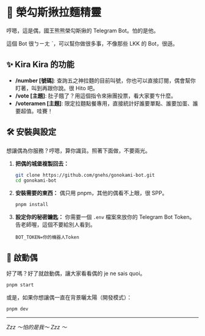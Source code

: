 # 👑 榮勾斯揪拉麵精靈

哼嗯，這是偶，國王熊熊榮勾斯揪的 Telegram Bot。怕的是他。

這個 Bot 很ㄅㄧㄤ ˋ，可以幫你做很多事，不像那些 LKK 的 Bot，很遜。

## ✨ Kira Kira 的功能

- **/number [號碼]**: 查詢五之神拉麵的目前叫號，你也可以直接訂閱，偶會幫你盯著，叫到再跟你說。很 Hito 吧。
- **/vote [主題]**: 肚子餓了？用這個指令來揪團投票，看大家要ㄘ什麼。
- **/voteramen [主題]**: 限定拉麵點餐專用，直接統計好誰要單點、誰要加蛋、誰要超值。哇賽！

## 🛠️ 安裝與設定

想讓偶為你服務？哼嗯，算你識貨。照著下面做，不要兩光。

1.  **把偶的城堡複製回去：**

    ```bash
    git clone https://github.com/gnehs/gonokami-bot.git
    cd gonokami-bot
    ```

2.  **安裝需要的東西：**
    偶只用 pnpm，其他的偶看不上眼，很 SPP。

    ```bash
    pnpm install
    ```

3.  **設定你的秘密鑰匙：**
    你需要一個 `.env` 檔案來放你的 Telegram Bot Token。告老師喔，這個不要給別人看到。
    ```
    BOT_TOKEN=你的機器人Token
    ```

## 🚀 啟動偶

好了嗎？好了就啟動偶，讓大家看看偶的 je ne sais quoi。

```bash
pnpm start
```

或是，如果你想讓偶一直在背景曬太陽（開發模式）：

```bash
pnpm dev
```

---

_Zzz ～怕的是我～ Zzz ～_
